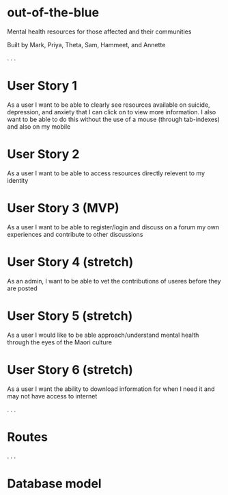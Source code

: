 # out-of-the-blue
Mental health resources for those affected and their communities

Built by Mark, Priya, Theta, Sam, Hammeet, and Annette

.
.
.

# User Story 1
As a user I want to be able to clearly see resources available on suicide, depression, and anxiety that I can click on to view more information. I also want to be able to do this without the use of a mouse (through tab-indexes) and also on my mobile



# User Story 2
As a user I want to be able to access resources directly relevent to my identity



# User Story 3 (MVP)
As a user I want to be able to register/login and discuss on a forum my own experiences and contribute to other discussions



# User Story 4 (stretch)
As an admin, I want to be able to vet the contributions of useres before they are posted



# User Story 5 (stretch)
As a user I would like to be able approach/understand mental health through the eyes of the Maori culture




# User Story 6 (stretch)
As a user I want the ability to download information for when I need it and may not have access to internet

.
.
.

# Routes

.
.
.

# Database model

